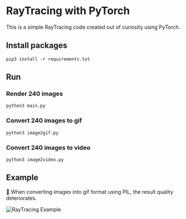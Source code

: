 # RayTracing with PyTorch

This is a simple RayTracing code created out of curiosity using PyTorch.

## Install packages
```
pip3 install -r requirements.txt
```

## Run
### Render 240 images
```
python3 main.py
```
### Convert 240 images to gif
```
python3 image2gif.py
```
### Convert 240 images to video
```
python3 image2video.py
```

## Example
🤔 When converting images into gif format using PIL, the result quality deteriorates.

![RayTracing Example](gifs/output.gif)
